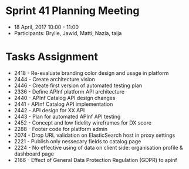 # Sprint 41 Planning Meeting
* 18 April, 2017 10:00 - 11:00
* Participants: Brylie, Jawid, Matti, Nazia, taija

# Tasks Assignment
* 2418 - Re-evaluate branding color design and usage in platform
* 2444 - Create architecture vision
* 2446 - Create first version of automated testing plan
* 2336 - Define APInf platform API architecture
* 2440 - APInf Catalog API design changes
* 2441 - APInf Catalog API implementation
* 2442 - API design for XX API
* 2443 - Plan for automated APInf API testing
* 2452 - Concept and low fidelity wireframes for DX score
* 2288 - Footer code for platform admin
* 2074 - Drop URL validation on ElasticSearch host in proxy settings
* 2221 - Publish only nessecary fields to catalog page
* 2224 - No effective using of data on client side:  organisation profile & dashboard page
* 2166 - Effect of General Data Protection Regulation (GDPR) to apinf
